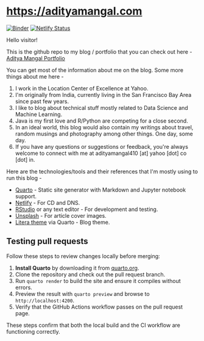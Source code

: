 # https://adityamangal.com

[![Binder](https://mybinder.org/badge_logo.svg)](https://mybinder.org/v2/gh/adityamangal410/portfolio_v2/binder?urlpath=rstudio)
[![Netlify Status](https://api.netlify.com/api/v1/badges/43286211-047d-417f-b96d-680530d38597/deploy-status)](https://app.netlify.com/sites/upbeat-knuth-c15bbd/deploys)

Hello visitor!

This is the github repo to my blog / portfolio that you can check out here - [Aditya Mangal Portfolio](https://www.adityamangal.com/)

You can get most of the information about me on the blog. Some more things about me here -   

1. I work in the Location Center of Excellence at Yahoo. 
2. I'm originally from India, currently living in the San Francisco Bay Area since past few years. 
3. I like to blog about technical stuff mostly related to Data Science and Machine Learning. 
4. Java is my first love and R/Python are competing for a close second. 
4. In an ideal world, this blog would also contain my writings about travel, random musings and photography among other things. One day, some day. 
5. If you have any questions or suggestions or feedback, you're always welcome to connect with me at adityamangal410 [at] yahoo [dot] co [dot] in.

Here are the technologies/tools and their references that I'm mostly using to run this blog -

- [Quarto](https://quarto.org/) - Static site generator with Markdown and Jupyter notebook support.
- [Netlify](https://www.netlify.com/) - For CD and DNS.
- [RStudio](https://www.rstudio.com/) or any text editor - For development and testing.
- [Unsplash](https://unsplash.com/) - For article cover images.
- [Litera theme](https://bootswatch.com/litera/) via Quarto - Blog theme.

## Testing pull requests

Follow these steps to review changes locally before merging:

1. **Install Quarto** by downloading it from [quarto.org](https://quarto.org/docs/get-started/).
2. Clone the repository and check out the pull request branch.
3. Run `quarto render` to build the site and ensure it compiles without errors.
4. Preview the result with `quarto preview` and browse to `http://localhost:4200`.
5. Verify that the GitHub Actions workflow passes on the pull request page.

These steps confirm that both the local build and the CI workflow are functioning correctly.
